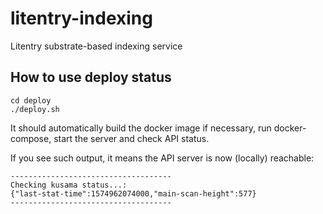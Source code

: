 # litentry-indexing
Litentry substrate-based indexing service

## How to use deploy status
    cd deploy
    ./deploy.sh

It should automatically build the docker image if necessary, run docker-compose, start the server and check API status.

If you see such output, it means the API server is now (locally) reachable:

    ------------------------------------
    Checking kusama status...:
    {"last-stat-time":1574962074000,"main-scan-height":577}
    ------------------------------------

